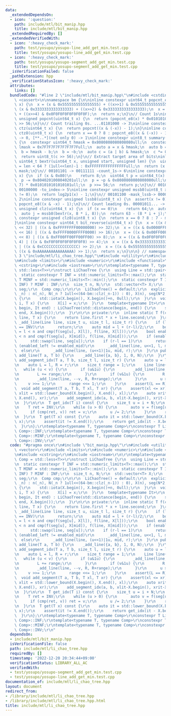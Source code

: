 ```yaml
---
data:
  _extendedDependsOn:
  - icon: ':question:'
    path: include/mtl/bit_manip.hpp
    title: include/mtl/bit_manip.hpp
  _extendedRequiredBy: []
  _extendedVerifiedWith:
  - icon: ':heavy_check_mark:'
    path: test/yosupo/yosupo-line_add_get_min.test.cpp
    title: test/yosupo/yosupo-line_add_get_min.test.cpp
  - icon: ':heavy_check_mark:'
    path: test/yosupo/yosupo-segment_add_get_min.test.cpp
    title: test/yosupo/yosupo-segment_add_get_min.test.cpp
  _isVerificationFailed: false
  _pathExtension: hpp
  _verificationStatusIcon: ':heavy_check_mark:'
  attributes:
    links: []
  bundledCode: "#line 2 \"include/mtl/bit_manip.hpp\"\n#include <cstdint>\n#include\
    \ <cassert>\n\nnamespace bm {\n\ninline constexpr uint64_t popcnt_e8(uint64_t\
    \ x) {\n  x = (x & 0x5555555555555555) + ((x>>1) & 0x5555555555555555);\n  x =\
    \ (x & 0x3333333333333333) + ((x>>2) & 0x3333333333333333);\n  x = (x & 0x0F0F0F0F0F0F0F0F)\
    \ + ((x>>4) & 0x0F0F0F0F0F0F0F0F);\n  return x;\n}\n// Count 1s\ninline constexpr\
    \ unsigned popcnt(uint64_t x) {\n  return (popcnt_e8(x) * 0x0101010101010101)\
    \ >> 56;\n}\n// Count trailing 0s. ...01101000 -> 3\ninline constexpr unsigned\
    \ ctz(uint64_t x) {\n  return popcnt((x & (-x)) - 1);\n}\ninline constexpr unsigned\
    \ ctz8(uint8_t x) {\n  return x == 0 ? 8 : popcnt_e8((x & (-x)) - 1);\n}\n// [00..0](8bit)\
    \ -> 0, [**..*](not only 0) -> 1\ninline constexpr uint8_t summary(uint64_t x)\
    \ {\n  constexpr uint64_t hmask = 0x8080808080808080ull;\n  constexpr uint64_t\
    \ lmask = 0x7F7F7F7F7F7F7F7Full;\n  auto a = x & hmask;\n  auto b = x & lmask;\n\
    \  b = hmask - b;\n  b = ~b;\n  auto c = (a | b) & hmask;\n  c *= 0x0002040810204081ull;\n\
    \  return uint8_t(c >> 56);\n}\n// Extract target area of bits\ninline constexpr\
    \ uint64_t bextr(uint64_t x, unsigned start, unsigned len) {\n  uint64_t mask\
    \ = len < 64 ? (1ull<<len)-1 : 0xFFFFFFFFFFFFFFFFull;\n  return (x >> start) &\
    \ mask;\n}\n// 00101101 -> 00111111 -count_1s-> 6\ninline constexpr unsigned log2p1(uint8_t\
    \ x) {\n  if (x & 0x80)\n    return 8;\n  uint64_t p = uint64_t(x) * 0x0101010101010101ull;\n\
    \  p -= 0x8040201008040201ull;\n  p = ~p & 0x8080808080808080ull;\n  p = (p >>\
    \ 7) * 0x0101010101010101ull;\n  p >>= 56;\n  return p;\n}\n// 00101100 -mask_mssb->\
    \ 00100000 -to_index-> 5\ninline constexpr unsigned mssb8(uint8_t x) {\n  assert(x\
    \ != 0);\n  return log2p1(x) - 1;\n}\n// 00101100 -mask_lssb-> 00000100 -to_index->\
    \ 2\ninline constexpr unsigned lssb8(uint8_t x) {\n  assert(x != 0);\n  return\
    \ popcnt_e8((x & -x) - 1);\n}\n// Count leading 0s. 00001011... -> 4\ninline constexpr\
    \ unsigned clz(uint64_t x) {\n  if (x == 0)\n    return 64;\n  auto i = mssb8(summary(x));\n\
    \  auto j = mssb8(bextr(x, 8 * i, 8));\n  return 63 - (8 * i + j);\n}\ninline\
    \ constexpr unsigned clz8(uint8_t x) {\n  return x == 0 ? 8 : 7 - mssb8(x);\n\
    }\ninline constexpr uint64_t bit_reverse(uint64_t x) {\n  x = ((x & 0x00000000FFFFFFFF)\
    \ << 32) | ((x & 0xFFFFFFFF00000000) >> 32);\n  x = ((x & 0x0000FFFF0000FFFF)\
    \ << 16) | ((x & 0xFFFF0000FFFF0000) >> 16);\n  x = ((x & 0x00FF00FF00FF00FF)\
    \ << 8) | ((x & 0xFF00FF00FF00FF00) >> 8);\n  x = ((x & 0x0F0F0F0F0F0F0F0F) <<\
    \ 4) | ((x & 0xF0F0F0F0F0F0F0F0) >> 4);\n  x = ((x & 0x3333333333333333) << 2)\
    \ | ((x & 0xCCCCCCCCCCCCCCCC) >> 2);\n  x = ((x & 0x5555555555555555) << 1) |\
    \ ((x & 0xAAAAAAAAAAAAAAAA) >> 1);\n  return x;\n}\n\n} // namespace bm\n#line\
    \ 3 \"include/mtl/li_chao_tree.hpp\"\n#include <utility>\r\n#include <vector>\r\
    \n#include <limits>\r\n#include <numeric>\r\n#include <functional>\r\n#include\
    \ <cstring>\r\n#include <iostream>\r\n\r\ntemplate<typename T, typename Comp =\
    \ std::less<T>>\r\nstruct LiChaoTree {\r\n  using Line = std::pair<T, T>;\r\n\
    \  static constexpr T INF = std::numeric_limits<T>::max();\r\n  static constexpr\
    \ T MINF = std::numeric_limits<T>::min();\r\n  static constexpr T INV = Comp()(MINF,\
    \ INF) ? MINF : INF;\r\n  size_t n, N;\r\n  std::vector<T> X;\r\n  std::vector<Line>\
    \ seg;\r\n  Comp cmp;\r\n\r\n  LiChaoTree() = default;\r\n  explicit LiChaoTree(size_t\
    \ _n) : n(_n), N(_n ? 1ull<<(64-bm::clz(_n-1)) : 0), X(n), seg(N*2, {0, INV})\
    \ {\r\n    std::iota(X.begin(), X.begin()+n, 0ull);\r\n  }\r\n  void set_x(size_t\
    \ i, T x) {\r\n    X[i] = x;\r\n  }\r\n  template<typename It>\r\n  LiChaoTree(It\
    \ begin, It end) : LiChaoTree(std::distance(begin, end)) {\r\n    std::copy(begin,\
    \ end, X.begin());\r\n  }\r\n\r\n private:\r\n  inline static T f(const Line&\
    \ line, T x) {\r\n    return line.first * x + line.second;\r\n  }\r\n\r\n  void\
    \ _add_line(Line line, size_t u, size_t l, size_t r) {\r\n    if (line.second\
    \ == INV)\r\n      return;\r\n    auto mid = l + (r-l)/2;\r\n    bool enabled_left\
    \ = l < n and cmp(f(seg[u], X[l]), f(line, X[l]));\r\n    bool enabled_mid = mid\
    \ < n and cmp(f(seg[u], X[mid]), f(line, X[mid]));\r\n    if (enabled_mid)\r\n\
    \      std::swap(line, seg[u]);\r\n    if (r-l == 1)\r\n      return;\r\n    if\
    \ (enabled_left != enabled_mid)\r\n      _add_line(line, u<<1, l, mid);\r\n  \
    \  else\r\n      _add_line(line, (u<<1)|1u, mid, r);\r\n  }\r\n public:\r\n  void\
    \ add_line(T a, T b) {\r\n    _add_line({a, b}, 1, 0, N);\r\n  }\r\n\r\n  void\
    \ add_segment_idx(T a, T b, size_t l, size_t r) {\r\n    auto u = l+N, v = r+N;\r\
    \n    auto L = l, R = r;\r\n    size_t range = 1;\r\n    Line line{a,b};\r\n \
    \   while (u < v) {\r\n      if (u&1u) {\r\n        _add_line(line, u++, L, L+range);\r\
    \n        L += range;\r\n      }\r\n      if (v&1u) {\r\n        R -= range;\r\
    \n        _add_line(line, --v, R, R+range);\r\n      }\r\n      u >>= 1;\r\n \
    \     v >>= 1;\r\n      range <<= 1;\r\n    }\r\n    assert(L == R);\r\n  }\r\n\
    \  void add_segment(T a, T b, T xl, T xr) {\r\n    assert(xl <= xr);\r\n    auto\
    \ xlit = std::lower_bound(X.begin(), X.end(), xl);\r\n    auto xrit = std::lower_bound(xlit,\
    \ X.end(), xr);\r\n    add_segment_idx(a, b, xlit-X.begin(), xrit-X.begin());\r\
    \n  }\r\n\r\n  T get_idx(T i) const {\r\n    size_t u = i + N;\r\n    T x = X[i];\r\
    \n    T ret = INV;\r\n    while (u > 0) {\r\n      auto v = f(seg[u], x);\r\n\
    \      if (cmp(ret, v)) ret = v;\r\n      u /= 2;\r\n    }\r\n    return ret;\r\
    \n  }\r\n  T get(T x) const {\r\n    auto it = std::lower_bound(X.begin(), X.end(),\
    \ x);\r\n    assert(it != X.end());\r\n    return get_idx(it - X.begin());\r\n\
    \  }\r\n};\r\ntemplate<typename T, typename Comp>\r\nconstexpr T LiChaoTree<T,\
    \ Comp>::INF;\r\ntemplate<typename T, typename Comp>\r\nconstexpr T LiChaoTree<T,\
    \ Comp>::MINF;\r\ntemplate<typename T, typename Comp>\r\nconstexpr T LiChaoTree<T,\
    \ Comp>::INV;\r\n"
  code: "#pragma once\r\n#include \"bit_manip.hpp\"\r\n#include <utility>\r\n#include\
    \ <vector>\r\n#include <limits>\r\n#include <numeric>\r\n#include <functional>\r\
    \n#include <cstring>\r\n#include <iostream>\r\n\r\ntemplate<typename T, typename\
    \ Comp = std::less<T>>\r\nstruct LiChaoTree {\r\n  using Line = std::pair<T, T>;\r\
    \n  static constexpr T INF = std::numeric_limits<T>::max();\r\n  static constexpr\
    \ T MINF = std::numeric_limits<T>::min();\r\n  static constexpr T INV = Comp()(MINF,\
    \ INF) ? MINF : INF;\r\n  size_t n, N;\r\n  std::vector<T> X;\r\n  std::vector<Line>\
    \ seg;\r\n  Comp cmp;\r\n\r\n  LiChaoTree() = default;\r\n  explicit LiChaoTree(size_t\
    \ _n) : n(_n), N(_n ? 1ull<<(64-bm::clz(_n-1)) : 0), X(n), seg(N*2, {0, INV})\
    \ {\r\n    std::iota(X.begin(), X.begin()+n, 0ull);\r\n  }\r\n  void set_x(size_t\
    \ i, T x) {\r\n    X[i] = x;\r\n  }\r\n  template<typename It>\r\n  LiChaoTree(It\
    \ begin, It end) : LiChaoTree(std::distance(begin, end)) {\r\n    std::copy(begin,\
    \ end, X.begin());\r\n  }\r\n\r\n private:\r\n  inline static T f(const Line&\
    \ line, T x) {\r\n    return line.first * x + line.second;\r\n  }\r\n\r\n  void\
    \ _add_line(Line line, size_t u, size_t l, size_t r) {\r\n    if (line.second\
    \ == INV)\r\n      return;\r\n    auto mid = l + (r-l)/2;\r\n    bool enabled_left\
    \ = l < n and cmp(f(seg[u], X[l]), f(line, X[l]));\r\n    bool enabled_mid = mid\
    \ < n and cmp(f(seg[u], X[mid]), f(line, X[mid]));\r\n    if (enabled_mid)\r\n\
    \      std::swap(line, seg[u]);\r\n    if (r-l == 1)\r\n      return;\r\n    if\
    \ (enabled_left != enabled_mid)\r\n      _add_line(line, u<<1, l, mid);\r\n  \
    \  else\r\n      _add_line(line, (u<<1)|1u, mid, r);\r\n  }\r\n public:\r\n  void\
    \ add_line(T a, T b) {\r\n    _add_line({a, b}, 1, 0, N);\r\n  }\r\n\r\n  void\
    \ add_segment_idx(T a, T b, size_t l, size_t r) {\r\n    auto u = l+N, v = r+N;\r\
    \n    auto L = l, R = r;\r\n    size_t range = 1;\r\n    Line line{a,b};\r\n \
    \   while (u < v) {\r\n      if (u&1u) {\r\n        _add_line(line, u++, L, L+range);\r\
    \n        L += range;\r\n      }\r\n      if (v&1u) {\r\n        R -= range;\r\
    \n        _add_line(line, --v, R, R+range);\r\n      }\r\n      u >>= 1;\r\n \
    \     v >>= 1;\r\n      range <<= 1;\r\n    }\r\n    assert(L == R);\r\n  }\r\n\
    \  void add_segment(T a, T b, T xl, T xr) {\r\n    assert(xl <= xr);\r\n    auto\
    \ xlit = std::lower_bound(X.begin(), X.end(), xl);\r\n    auto xrit = std::lower_bound(xlit,\
    \ X.end(), xr);\r\n    add_segment_idx(a, b, xlit-X.begin(), xrit-X.begin());\r\
    \n  }\r\n\r\n  T get_idx(T i) const {\r\n    size_t u = i + N;\r\n    T x = X[i];\r\
    \n    T ret = INV;\r\n    while (u > 0) {\r\n      auto v = f(seg[u], x);\r\n\
    \      if (cmp(ret, v)) ret = v;\r\n      u /= 2;\r\n    }\r\n    return ret;\r\
    \n  }\r\n  T get(T x) const {\r\n    auto it = std::lower_bound(X.begin(), X.end(),\
    \ x);\r\n    assert(it != X.end());\r\n    return get_idx(it - X.begin());\r\n\
    \  }\r\n};\r\ntemplate<typename T, typename Comp>\r\nconstexpr T LiChaoTree<T,\
    \ Comp>::INF;\r\ntemplate<typename T, typename Comp>\r\nconstexpr T LiChaoTree<T,\
    \ Comp>::MINF;\r\ntemplate<typename T, typename Comp>\r\nconstexpr T LiChaoTree<T,\
    \ Comp>::INV;\r\n"
  dependsOn:
  - include/mtl/bit_manip.hpp
  isVerificationFile: false
  path: include/mtl/li_chao_tree.hpp
  requiredBy: []
  timestamp: '2022-12-20 20:34:44+09:00'
  verificationStatus: LIBRARY_ALL_AC
  verifiedWith:
  - test/yosupo/yosupo-segment_add_get_min.test.cpp
  - test/yosupo/yosupo-line_add_get_min.test.cpp
documentation_of: include/mtl/li_chao_tree.hpp
layout: document
redirect_from:
- /library/include/mtl/li_chao_tree.hpp
- /library/include/mtl/li_chao_tree.hpp.html
title: include/mtl/li_chao_tree.hpp
---
```

